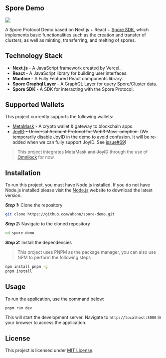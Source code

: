 ## Spore Demo

![](https://github.com/ahonn/spore-demo/assets/9718515/b478387b-3dfa-49e5-89db-509467962744)

A Spore Protocol Demo based on Next.js + React + [Spore SDK](https://github.com/sporeprotocol/spore-sdk), which implements basic functionalities such as
the creation and transfer of clusters, as well as minting, transferring, and melting of spores.

## Technology Stack

- **Next.js** - A JavaScript framework created by Vercel..
- **React** - A JavaScript library for building user interfaces.
- **Mantine** - A Fully Featured React components library.
- **Spore Graphql Layer** - A GraphQL Layer for query Spore/Cluster data.
- **Spore SDK** - A SDK for interacting with the Spore Protocol.

## Supported Wallets

This project currently supports the following wallets:

- [MetaMask](https://metamask.io) - A crypto wallet & gateway to blockchain apps.
- ~~[JoyID](https://joy.id) - Universal Account Protocol for Web3 Mass-adoption.~~ (We temporarily disable JoyID in the demo to avoid confusion. It will be re-added when we can fully support JoyID. See [issue#69](https://github.com/sporeprotocol/spore-demo/issues/69))

> This project integrates MetaMask ~~and JoyID~~ through the use of [Omnilock](https://blog.cryptape.com/omnilock-a-universal-lock-that-powers-interoperability-1) for now.

## Installation

To run this project, you must have Node.js installed.
If you do not have Node.js installed please visit the [Node.js](https://nodejs.org/en/download/) website to download the latest version.

**_Step 1:_** Clone the repository

```bash
git clone https://github.com/ahonn/spore-demo.git
```

**_Step 2:_** Navigate to the cloned repository

```bash
cd spore-demo
```

**_Step 3:_** Install the dependencies

> This project uses PNPM as the package manager, you can also use NPM to perform the following steps

```bash
npm install pnpm -g
pnpm install
```

## Usage

To run the application, use the command below:

```bash
pnpm run dev
```

This will start the development server. Navigate to `http://localhost:3000` in your browser to access the application.

## License

This project is licensed under [MIT License](LICENSE.md).
